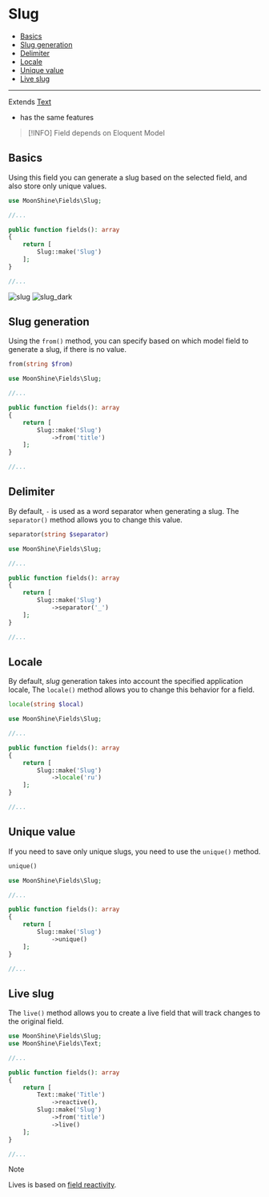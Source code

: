 # Slug 

- [Basics](#basics)  
- [Slug generation](#from)  
- [Delimiter](#separator)  
- [Locale](#locale)  
- [Unique value](#unique)  
- [Live slug](#live)  

---

Extends [Text](/docs/{{version}}/fields/text)
* has the same features

> [!INFO]
> Field depends on Eloquent Model

<a name="basics"></a>  
## Basics  

Using this field you can generate a slug based on the selected field, and also store only unique values.  

```php
use MoonShine\Fields\Slug;

//...

public function fields(): array
{
    return [
        Slug::make('Slug')
    ];
}

//...
```

![slug](https://raw.githubusercontent.com/moonshine-software/doc/2.x/resources/screenshots/slug.png)
![slug_dark](https://raw.githubusercontent.com/moonshine-software/doc/2.x/resources/screenshots/slug_dark.png)


<a name="from"></a>  
## Slug generation  

Using the `from()` method, you can specify based on which model field to generate a slug, if there is no value.  

```php
from(string $from)
```

```php
use MoonShine\Fields\Slug;

//...

public function fields(): array
{
    return [
        Slug::make('Slug')
            ->from('title')
    ];
}

//...
```

<a name="separator"></a>  
## Delimiter  

By default, `-` is used as a word separator when generating a slug. The `separator()` method allows you to change this value.  

```php
separator(string $separator)
```

```php
use MoonShine\Fields\Slug;

//...

public function fields(): array
{
    return [
        Slug::make('Slug')
            ->separator('_')
    ];
}

//...
```

<a name="locale"></a>  
## Locale  

By default, *slug* generation takes into account the specified application locale, The `locale()` method allows you to change this behavior for a field.  

```php
locale(string $local)
```

```php
use MoonShine\Fields\Slug;

//...

public function fields(): array
{
    return [
        Slug::make('Slug')
            ->locale('ru')
    ];
}

//...
```


<a name="unique"></a>  
## Unique value  

If you need to save only unique slugs, you need to use the `unique()` method.  

```php
unique()
```

```php
use MoonShine\Fields\Slug;

//...

public function fields(): array
{
    return [
        Slug::make('Slug')
            ->unique()
    ];
}

//...
```

<a name="live"></a>  
## Live slug  

The `live()` method allows you to create a live field that will track changes to the original field.  

```php
use MoonShine\Fields\Slug;
use MoonShine\Fields\Text;

//...

public function fields(): array
{
    return [
        Text::make('Title')
            ->reactive(),
        Slug::make('Slug')
            ->from('title')
            ->live()
    ];
}

//...
```

> [!NOTE]
> Lives is based on [field reactivity](/docs/{{version}}/fields/index#reactive).
